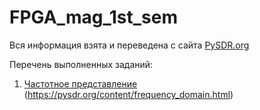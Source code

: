 # FPGA_mag_1st_sem

Вся информация взята и переведена с сайта [PySDR.org](https://pysdr.org/index.html)

Перечень выполненных заданий:

1. [Частотное представление](./Frequency_domain/Frequncy_domain.ipynb) (https://pysdr.org/content/frequency_domain.html)
